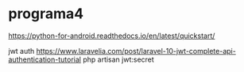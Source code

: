 # programa4
https://python-for-android.readthedocs.io/en/latest/quickstart/



jwt auth
https://www.laravelia.com/post/laravel-10-jwt-complete-api-authentication-tutorial
php artisan jwt:secret
